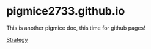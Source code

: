 ---
---

# pigmice2733.github.io
This is another pigmice doc, this time for github pages!


[Strategy]


[Strategy]:https://pigmice2733.github.io/strategy
